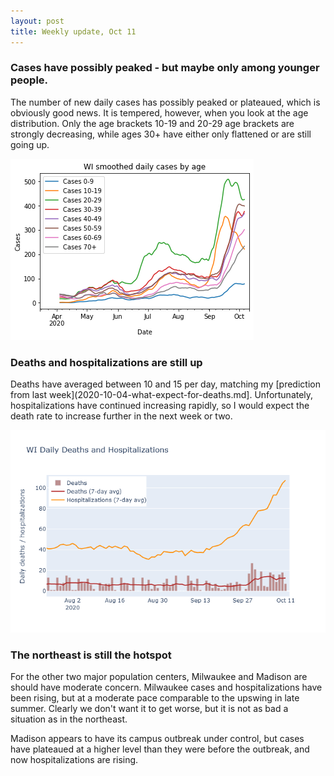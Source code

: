 ```yaml
---
layout: post
title: Weekly update, Oct 11
---
```


### Cases have possibly peaked - but maybe only among younger people.
The number of new daily cases has possibly peaked or plateaued, which is obviously good news. It is tempered, however, when you look at the age distribution. Only the age brackets 10-19 and 20-29 age brackets are strongly decreasing, while ages 30+ have either only flattened or are still going up.

![Daily cases by age](../assets/CasesByAge_WI_2020-10-11.png)

### Deaths and hospitalizations are still up
Deaths have averaged between 10 and 15 per day, matching my [prediction from last week](2020-10-04-what-expect-for-deaths.md]. Unfortunately, hospitalizations have continued increasing rapidly, so I would expect the death rate to increase further in the next week or two.

![Recent deaths and hospitalizations](../assets/Deaths-Hosp-WI_2020-10-11.png)

### The northeast is still the hotspot


For the other two major population centers, Milwaukee and Madison are should have moderate concern. Milwaukee cases and hospitalizations have been rising, but at a moderate pace comparable to the upswing in late summer. Clearly we don't want it to get worse, but it is not as bad a situation as in the northeast.

Madison appears to have its campus outbreak under control, but cases have plateaued at a higher level than they were before the outbreak, and now hospitalizations are rising.
